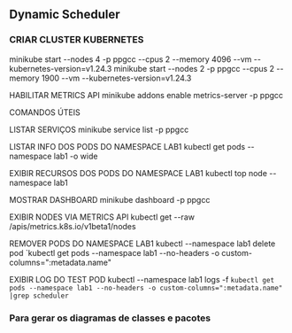 ## Dynamic Scheduler


### CRIAR CLUSTER KUBERNETES
minikube start --nodes 4 -p ppgcc --cpus 2 --memory 4096 --vm --kubernetes-version=v1.24.3
minikube start --nodes 2 -p ppgcc --cpus 2 --memory 1900 --vm --kubernetes-version=v1.24.3

HABILITAR METRICS API
minikube addons enable metrics-server -p ppgcc

COMANDOS ÚTEIS

LISTAR SERVIÇOS
minikube service list -p ppgcc

LISTAR INFO DOS PODS DO NAMESPACE LAB1
kubectl get pods --namespace lab1 -o wide

EXIBIR RECURSOS DOS PODS DO NAMESPACE LAB1
kubectl top node --namespace lab1

MOSTRAR DASHBOARD
minikube dashboard -p ppgcc

EXIBIR NODES VIA METRICS API
kubectl get --raw /apis/metrics.k8s.io/v1beta1/nodes

REMOVER PODS DO NAMESPACE LAB1
kubectl --namespace lab1 delete pod `kubectl get pods --namespace lab1 --no-headers -o custom-columns=":metadata.name"

EXIBIR LOG DO TEST POD
kubectl --namespace lab1 logs -f `kubectl get pods --namespace lab1 --no-headers -o custom-columns=":metadata.name" |grep scheduler`

### Para gerar os diagramas de classes e pacotes

